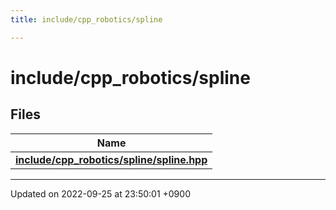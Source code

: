 ```yaml
---
title: include/cpp_robotics/spline

---
```


# include/cpp_robotics/spline



## Files

| Name           |
| -------------- |
| **[include/cpp_robotics/spline/spline.hpp](/cpp_robotics/doxybook/Files/spline_8hpp/#file-spline.hpp)**  |






-------------------------------

Updated on 2022-09-25 at 23:50:01 +0900
